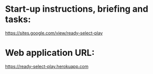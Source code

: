 
# Start-up instructions, briefing and tasks:

https://sites.google.com/view/ready-select-play

# Web application URL:

https://ready-select-play.herokuapp.com